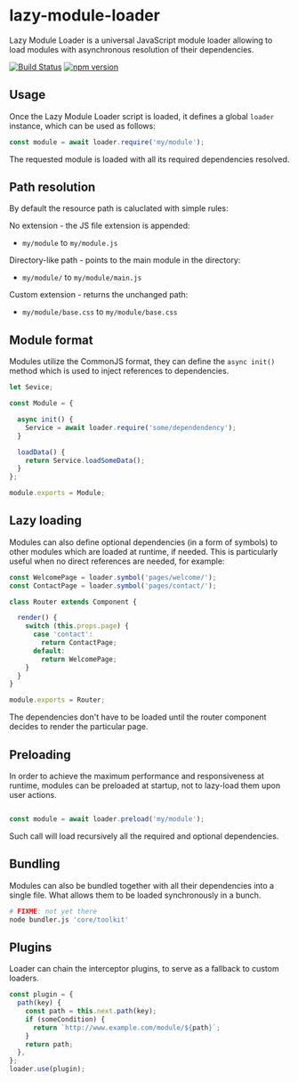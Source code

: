 # lazy-module-loader

Lazy Module Loader is a universal JavaScript module loader allowing to load modules with asynchronous resolution of their dependencies.

[![Build Status](https://travis-ci.org/aswitalski/lazy-module-loader.svg?branch=master)](https://travis-ci.org/aswitalski/lazy-module-loader)
[![npm version](https://img.shields.io/npm/v/lazy-module-loader.svg?style=flat)](https://www.npmjs.com/package/lazy-module-loader)

## Usage

Once the Lazy Module Loader script is loaded, it defines a global `loader` instance, which can be used as follows:

```js
const module = await loader.require('my/module');
```

The requested module is loaded with all its required dependencies resolved.

## Path resolution

By default the resource path is caluclated with simple rules:

No extension - the JS file extension is appended:

- `my/module` to `my/module.js`

Directory-like path - points to the main module in the directory:

- `my/module/` to `my/module/main.js`

Custom extension - returns the unchanged path:

- `my/module/base.css` to `my/module/base.css`

## Module format

Modules utilize the CommonJS format, they can define the `async init()` method which is used to inject references to dependencies.

```js
let Sevice;

const Module = {

  async init() {
    Service = await loader.require('some/dependendency');
  }

  loadData() {
    return Service.loadSomeData();
  }
};

module.exports = Module;
```

## Lazy loading

Modules can also define optional dependencies (in a form of symbols) to other modules which are loaded at runtime, if needed.
This is particularly useful when no direct references are needed, for example:

```js
const WelcomePage = loader.symbol('pages/welcome/');
const ContactPage = loader.symbol('pages/contact/');

class Router extends Component {

  render() {
    switch (this.props.page) {
      case 'contact':
        return ContactPage;
      default:
        return WelcomePage;
    }
  }
}

module.exports = Router;
```

The dependencies don't have to be loaded until the router component decides to render the particular page.

## Preloading

In order to achieve the maximum performance and responsiveness at runtime, modules can be preloaded at startup, not to lazy-load them upon user actions.

```js

const module = await loader.preload('my/module');
```

Such call will load recursively all the required and optional dependencies.

## Bundling

Modules can also be bundled together with all their dependencies into a single file. What allows them to be loaded synchronously in a bunch.

```bash
# FIXME: not yet there
node bundler.js 'core/toolkit'
```

## Plugins

Loader can chain the interceptor plugins, to serve as a fallback to custom loaders.

```js
const plugin = {
  path(key) {
    const path = this.next.path(key);
    if (someCondition) {
      return `http://www.example.com/module/${path}`;
    }
    return path;
  },
};
loader.use(plugin);
```
